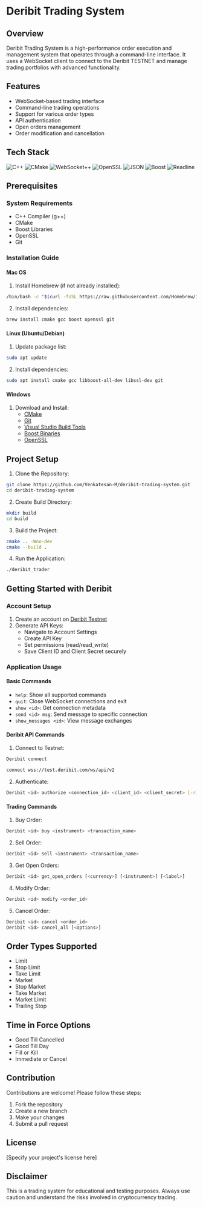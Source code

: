 # Deribit Trading System

## Overview

Deribit Trading System is a high-performance order execution and management system that operates through a command-line interface. It uses a WebSocket client to connect to the Deribit TESTNET and manage trading portfolios with advanced functionality.

## Features

- WebSocket-based trading interface
- Command-line trading operations
- Support for various order types
- API authentication
- Open orders management
- Order modification and cancellation

## Tech Stack

![C++](https://img.shields.io/badge/C++-00599C?style=for-the-badge&logo=c%2B%2B&logoColor=white)
![CMake](https://img.shields.io/badge/CMake-064F8C?style=for-the-badge&logo=cmake&logoColor=white)
![WebSocket++](https://img.shields.io/badge/websocketpp-3F54A3?style=for-the-badge&logo=websocket&logoColor=white)
![OpenSSL](https://img.shields.io/badge/OpenSSL-721817?style=for-the-badge&logo=openssl&logoColor=white)
![JSON](https://img.shields.io/badge/json%20library-00599C?style=for-the-badge&logo=json&logoColor=white)
![Boost](https://img.shields.io/badge/Boost%20C++-f34b7d?style=for-the-badge&logo=boost&logoColor=white)
![Readline](https://img.shields.io/badge/Readline-4A90E2?style=for-the-badge&logo=gnu&logoColor=white)


## Prerequisites

### System Requirements

- C++ Compiler (g++)
- CMake
- Boost Libraries
- OpenSSL
- Git

### Installation Guide

#### Mac OS

1. Install Homebrew (if not already installed):
```bash
/bin/bash -c "$(curl -fsSL https://raw.githubusercontent.com/Homebrew/install/HEAD/install.sh)"
```

2. Install dependencies:
```bash
brew install cmake gcc boost openssl git
```

#### Linux (Ubuntu/Debian)

1. Update package list:
```bash
sudo apt update
```

2. Install dependencies:
```bash
sudo apt install cmake gcc libboost-all-dev libssl-dev git
```

#### Windows

1. Download and Install:
   - [CMake](https://cmake.org/download/)
   - [Git](https://git-scm.com/download/win)
   - [Visual Studio Build Tools](https://visualstudio.microsoft.com/visual-cpp-build-tools/)
   - [Boost Binaries](https://www.boost.org/users/download/)
   - [OpenSSL](https://slproweb.com/products/Win32OpenSSL.html)

## Project Setup

1. Clone the Repository:
```bash
git clone https://github.com/Venkatesan-M/deribit-trading-system.git
cd deribit-trading-system
```

2. Create Build Directory:
```bash
mkdir build
cd build
```

3. Build the Project:
```bash
cmake .. -Wno-dev
cmake --build .
```

4. Run the Application:
```bash
./deribit_trader
```

## Getting Started with Deribit

### Account Setup

1. Create an account on [Deribit Testnet](https://test.deribit.com)
2. Generate API Keys:
   - Navigate to Account Settings
   - Create API Key
   - Set permissions (read/read_write)
   - Save Client ID and Client Secret securely

### Application Usage

#### Basic Commands

- `help`: Show all supported commands
- `quit`: Close WebSocket connections and exit
- `show <id>`: Get connection metadata
- `send <id> msg`: Send message to specific connection
- `show_messages <id>`: View message exchanges

#### Deribit API Commands

1. Connect to Testnet:

```sh
Deribit connect
```

```bash
connect wss://test.deribit.com/ws/api/v2
```

2. Authenticate:
```bash
Deribit <id> authorize <connection_id> <client_id> <client_secret> [-r]
```

#### Trading Commands

1. Buy Order:
```bash
Deribit <id> buy <instrument> <transaction_name>
```

2. Sell Order:
```bash
Deribit <id> sell <instrument> <transaction_name>
```

3. Get Open Orders:
```bash
Deribit <id> get_open_orders [<currency>] [<instrument>] [<label>]
```

4. Modify Order:
```bash
Deribit <id> modify <order_id>
```

5. Cancel Order:
```bash
Deribit <id> cancel <order_id>
Deribit <id> cancel_all [<options>]
```

## Order Types Supported

- Limit
- Stop Limit
- Take Limit
- Market
- Stop Market
- Take Market
- Market Limit
- Trailing Stop

## Time in Force Options

- Good Till Cancelled
- Good Till Day
- Fill or Kill
- Immediate or Cancel

## Contribution

Contributions are welcome! Please follow these steps:
1. Fork the repository
2. Create a new branch
3. Make your changes
4. Submit a pull request

## License

[Specify your project's license here]

## Disclaimer

This is a trading system for educational and testing purposes. Always use caution and understand the risks involved in cryptocurrency trading.